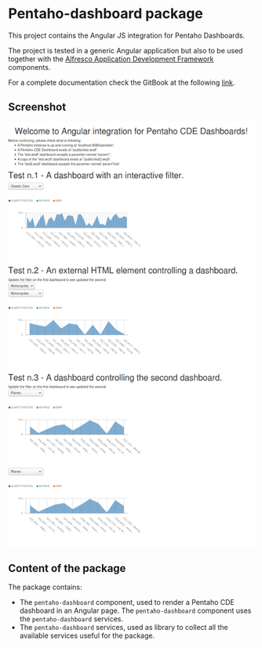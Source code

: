 # Pentaho-dashboard package

This project contains the Angular JS integration for Pentaho Dashboards.

The project is tested in a generic Angular application but also to be used together with the [Alfresco Application Development Framework](https://github.com/Alfresco/alfresco-ng2-components) components.

For a complete documentation check the GitBook at the following [link](https://www.gitbook.com/book/fcorti/pentaho-dashboard-project).

## Screenshot

![Pentaho Dashboard](src/assets/screenshot_1.png)

## Content of the package

The package contains:

* The `pentaho-dashboard` component, used to render a Pentaho CDE dashboard in an Angular page. The `pentaho-dashboard` component uses the `pentaho-dashboard` services.
* The `pentaho-dashboard` services, used as library to collect all the available services useful for the package.
